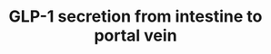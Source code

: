 ---
annotations:
- id: CL:0002279
  parent: native cell
  type: Cell Type Ontology
  value: type L enteroendocrine cell
- id: CL:0000164
  parent: native cell
  type: Cell Type Ontology
  value: enteroendocrine cell
- id: PW:0000553
  parent: regulatory pathway
  type: Pathway Ontology
  value: glucose homeostasis pathway
- id: PW:0000176
  parent: disease pathway
  type: Pathway Ontology
  value: diabetes mellitus pathway
authors:
- Eweitz
citedin: ''
communities: []
description: Glucagon-like peptide-1 (GLP-1) is a short protein that suppresses feeding
  and helps manage glucose levels in diabetes.  It is encoded by the GCG gene.  This
  pathway depicts factors in GLP-1 secretion from L cells in the intestine into the
  portal vein, the primary entry port of digestion products into circulation.  This
  diagram is based on Figure 2 of https://www.ncbi.nlm.nih.gov/pmc/articles/PMC9190119/.
last-edited: 2024-03-13
ndex: null
organisms:
- Homo sapiens
redirect_from:
- /index.php/Pathway:WP5446
- /instance/WP5446
- /instance/WP5446_r129140
revision: r129140
schema-jsonld:
- '@context': https://schema.org/
  '@id': https://wikipathways.github.io/pathways/WP5446.html
  '@type': Dataset
  creator:
    '@type': Organization
    name: WikiPathways
  description: Glucagon-like peptide-1 (GLP-1) is a short protein that suppresses
    feeding and helps manage glucose levels in diabetes.  It is encoded by the GCG
    gene.  This pathway depicts factors in GLP-1 secretion from L cells in the intestine
    into the portal vein, the primary entry port of digestion products into circulation.  This
    diagram is based on Figure 2 of https://www.ncbi.nlm.nih.gov/pmc/articles/PMC9190119/.
  keywords:
  - Alpha AR
  - Ca+channel
  - Ca2+
  - G-beta
  - G-gamma
  - GCG
  - GLP-1
  - GNAQ
  - GPCR
  - KATPchannel
  - Na+channel
  - PCSK1
  - SGLT1
  - SLC2A2
  - mAChR
  license: CC0
  name: GLP-1 secretion from intestine to portal vein
seo: CreativeWork
title: GLP-1 secretion from intestine to portal vein
wpid: WP5446
---